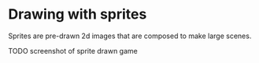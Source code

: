 # Drawing with sprites

Sprites are pre-drawn 2d images that are composed to make large scenes.

TODO screenshot of sprite drawn game
